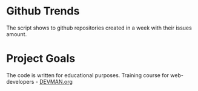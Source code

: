 # Github Trends

The script shows to github repositories created in a week with their issues amount.

# Project Goals

The code is written for educational purposes. Training course for web-developers - [DEVMAN.org](https://devman.org)
